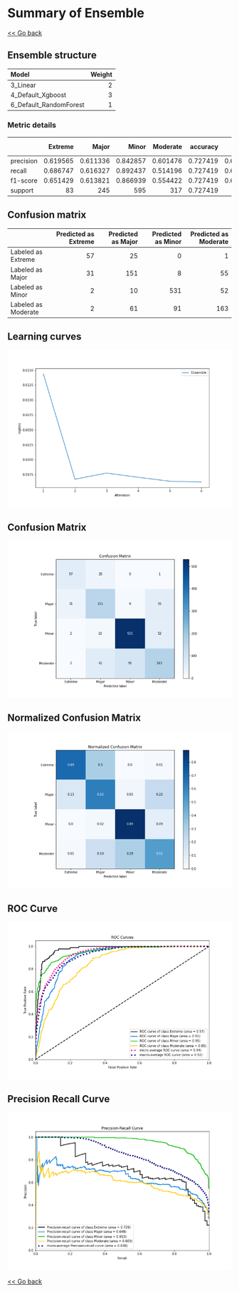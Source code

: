# Summary of Ensemble

[<< Go back](../README.md)


## Ensemble structure
| Model                  |   Weight |
|:-----------------------|---------:|
| 3_Linear               |        2 |
| 4_Default_Xgboost      |        3 |
| 6_Default_RandomForest |        1 |

### Metric details
|           |   Extreme |      Major |      Minor |   Moderate |   accuracy |   macro avg |   weighted avg |   logloss |
|:----------|----------:|-----------:|-----------:|-----------:|-----------:|------------:|---------------:|----------:|
| precision |  0.619565 |   0.611336 |   0.842857 |   0.601476 |   0.727419 |    0.668809 |       0.720459 |  0.596263 |
| recall    |  0.686747 |   0.616327 |   0.892437 |   0.514196 |   0.727419 |    0.677427 |       0.727419 |  0.596263 |
| f1-score  |  0.651429 |   0.613821 |   0.866939 |   0.554422 |   0.727419 |    0.671653 |       0.722609 |  0.596263 |
| support   | 83        | 245        | 595        | 317        |   0.727419 | 1240        |    1240        |  0.596263 |


## Confusion matrix
|                     |   Predicted as Extreme |   Predicted as Major |   Predicted as Minor |   Predicted as Moderate |
|:--------------------|-----------------------:|---------------------:|---------------------:|------------------------:|
| Labeled as Extreme  |                     57 |                   25 |                    0 |                       1 |
| Labeled as Major    |                     31 |                  151 |                    8 |                      55 |
| Labeled as Minor    |                      2 |                   10 |                  531 |                      52 |
| Labeled as Moderate |                      2 |                   61 |                   91 |                     163 |

## Learning curves
![Learning curves](learning_curves.png)
## Confusion Matrix

![Confusion Matrix](confusion_matrix.png)


## Normalized Confusion Matrix

![Normalized Confusion Matrix](confusion_matrix_normalized.png)


## ROC Curve

![ROC Curve](roc_curve.png)


## Precision Recall Curve

![Precision Recall Curve](precision_recall_curve.png)



[<< Go back](../README.md)
